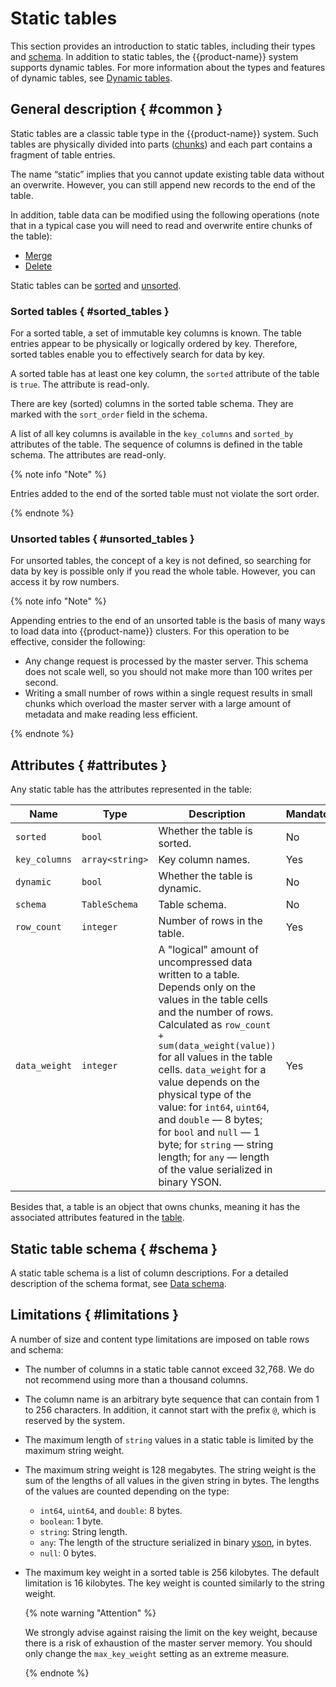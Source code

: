 # Static tables

This section provides an introduction to static tables, including their types and [schema](#schema).
In addition to static tables, the {{product-name}} system supports dynamic tables. For more information about the types and features of dynamic tables, see [Dynamic tables](../../../user-guide/dynamic-tables/overview.md).

## General description { #common }

Static tables are a classic table type in the {{product-name}} system.
Such tables are physically divided into parts ([chunks](../../../user-guide/storage/chunks.md)) and each part contains a fragment of table entries.

The name “static” implies that you cannot update existing table data without an overwrite. However, you can still append new records to the end of the table.

In addition, table data can be modified using the following operations (note that in a typical case you will need to read and overwrite entire chunks of the table):

- [Merge](../../../user-guide/data-processing/operations/merge.md)
- [Delete](../../../user-guide/data-processing/operations/erase.md)

Static tables can be [sorted](#sorted_tables) and [unsorted](#unsorted_tables).

### Sorted tables { #sorted_tables }

For a sorted table, a set of immutable key columns is known.
The table entries appear to be physically or logically ordered by key. Therefore, sorted tables enable you to effectively search for data by key.

A sorted table has at least one key column, the `sorted` attribute of the table is `true`. The attribute is read-only.

There are key (sorted) columns in the sorted table schema. They are marked with the `sort_order` field in the schema.

A list of all key columns is available in the `key_columns` and `sorted_by` attributes of the table. The sequence of columns is defined in the table schema. The attributes are read-only.

{% note info "Note" %}

Entries added to the end of the sorted table must not violate the sort order.

{% endnote %}

### Unsorted tables { #unsorted_tables }

For unsorted tables, the concept of a key is not defined, so searching for data by key is possible only if you read the whole table. However, you can access it by row numbers.

{% note info "Note" %}

Appending entries to the end of an unsorted table is the basis of many ways to load data into {{product-name}} clusters.
For this operation to be effective, consider the following:

* Any change request is processed by the master server. This schema does not scale well, so you should not make more than 100 writes per second.
* Writing a small number of rows within a single request results in small chunks which overload the master server with a large amount of metadata and make reading less efficient.

{% endnote %}

## Attributes { #attributes }

Any static table has the attributes represented in the table:

| **Name** | **Type** | **Description** | **Mandatory** |
| ------------- | --------------- | ------------------------------------ |-----------------------|
| `sorted` | `bool` | Whether the table is sorted. | No |
| `key_columns` | `array<string>` | Key column names. | Yes |
| `dynamic` | `bool` | Whether the table is dynamic. | No |
| `schema` | `TableSchema` | Table schema. | No |
| `row_count` | `integer` | Number of rows in the table. | Yes |
| `data_weight` | `integer` | A "logical" amount of uncompressed data written to a table. Depends only on the values in the table cells and the number of rows. Calculated as `row_count + sum(data_weight(value))` for all values in the table cells. `data_weight` for a value depends on the physical type of the value: for `int64`, `uint64`, and `double` — 8 bytes; for `bool` and `null` — 1 byte; for `string` —  string length; for `any` — length of the value serialized in binary YSON. | Yes |

Besides that, a table is an object that owns chunks, meaning it has the associated attributes featured in the [table](../../../user-guide/storage/chunks.md#attributes).

## Static table schema { #schema }

A static table schema is a list of column descriptions. For a detailed description of the schema format, see [Data schema](../../../user-guide/storage/static-schema.md).

## Limitations { #limitations }

A number of size and content type limitations are imposed on table rows and schema:

- The number of columns in a static table cannot exceed 32,768. We do not recommend using more than a thousand columns.
- The column name is an arbitrary byte sequence that can contain from 1 to 256 characters. In addition, it cannot start with the prefix `@`, which is reserved by the system.
- The maximum length of `string` values in a static table is limited by the maximum string weight.
- The maximum string weight is 128 megabytes. The string weight is the sum of the lengths of all values in the given string in bytes. The lengths of the values are counted depending on the type:
   - `int64`, `uint64`, and `double`: 8 bytes.
   - `boolean`: 1 byte.
   - `string`: String length.
   - `any`: The length of the structure serialized in binary [yson](../../../user-guide/storage/yson.md), in bytes.
   - `null`: 0 bytes.
- The maximum key weight in a sorted table is 256 kilobytes. The default limitation is 16 kilobytes. The key weight is counted similarly to the string weight.

   {% note warning "Attention" %}

   We strongly advise against raising the limit on the key weight, because there is a risk of exhaustion of the master server memory. You should only change the `max_key_weight` setting as an extreme measure.

   {% endnote %}
